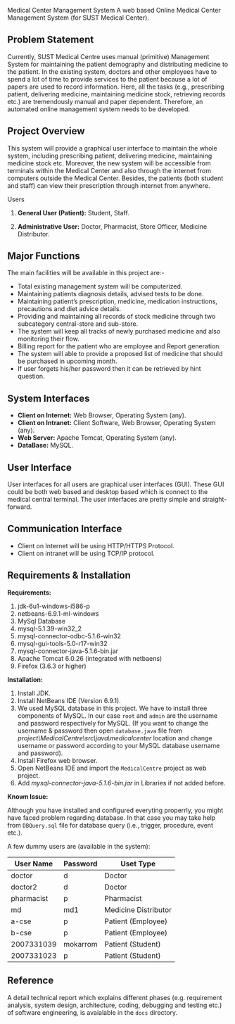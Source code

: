  Medical Center Management System
A web based Online Medical Center Management System (for SUST Medical Center).

Problem Statement
-----------------
Currently, SUST Medical Centre uses manual (primitive) Management System for maintaining the patient demography and distributing medicine to the patient. In the existing system, doctors and other employees have to spend a lot of time to provide services to the patient because a lot of papers are used to record information. Here, all the tasks (e.g., prescribing patient, delivering medicine, maintaining medicine stock, retrieving records etc.) are tremendously manual and paper dependent. Therefore, an automated online management system needs to be developed.

Project Overview
----------------
This system will provide a graphical user interface to maintain the whole system, including prescribing patient, delivering medicine, maintaining medicine stock etc. Moreover, the new system will be accessible from terminals within the Medical Center and also through the internet from computers outside the Medical Center. Besides, the patients (both student and staff) can view their prescription through internet from anywhere. 

Users

1) **General User (Patient):** Student, Staff.

2)	**Administrative User:** Doctor, Pharmacist, Store Officer, Medicine Distributor.

Major Functions
---------------
The main facilities will be available in this project are:- 
- Total existing management system will be computerized.
- Maintaining patients diagnosis details, advised tests to be done. 
- Maintaining patient’s prescription, medicine, medication instructions, precautions and diet advice details.
- Providing and maintaining all records of stock medicine through two subcategory central-store and sub-store. 
-	The system will keep all tracks of newly purchased medicine and also monitoring their flow.
-	Billing report for the patient who are employee and Report generation.
-	The system will able to provide a proposed list of medicine that should be purchased in upcoming month.
-	If user forgets his/her password then it can be retrieved by hint question.

System Interfaces
-----------------
- **Client on Internet:** Web Browser, Operating System (any).
- **Client on Intranet:** Client Software, Web Browser, Operating System (any).
- **Web Server:** Apache Tomcat, Operating System (any).
- **DataBase:** MySQL.

User Interface
--------------
User interfaces for all users are graphical user interfaces (GUI). These GUI could be both web based and desktop based which is connect to the medical central terminal. The user interfaces are pretty simple and straight-forward.

Communication Interface
-----------------------
- Client on Internet will be using HTTP/HTTPS Protocol.
- Client on intranet will be using TCP/IP protocol.

Requirements & Installation
---------------------------
**Requirements:**

1. jdk-6u1-windows-i586-p
2. netbeans-6.9.1-ml-windows
3. MySql Database
  1. mysql-5.1.39-win32_2
  2. mysql-connector-odbc-5.1.6-win32
  3. mysql-gui-tools-5.0-r17-win32
4. mysql-connector-java-5.1.6-bin.jar
5. Apache Tomcat 6.0.26 (integrated with netbaens)
6. Firefox  (3.6.3 or higher)

**Installation:**

1. Install JDK.
2. Install NetBeans IDE (Version 6.9.1).
3. We used MySQL database in this project. We have to install  three components of MySQL. In our case `root` and `admin` are the username and password respectively for MySQL. (If you want to change the username & password then open `database.java` file from *project\MedicalCentre\src\java\medicalcenter* location and change username or  password according to your MySQL database username and password).
4. Install Firefox web browser.
5. Open NetBeans IDE and import the `MedicalCentre` project as web project.
6. Add *mysql-connector-java-5.1.6-bin.jar* in Libraries if not added before.

**Known Issue:**

Although you have installed and configured everyting properrly, you might have faced problem regarding database. In that case you may take help from `DBQuery.sql` file for database query (i.e., trigger, procedure, event etc.).

A few dummy users are (available in the system):

User Name  | Password | Uset Type
------------- | ------------- | ----------
doctor  | d | Doctor
doctor2	| d | Doctor
pharmacist |	p | Pharmacist
md |	md1 | Medicine Distributor
a-cse	| p | Patient (Employee)	
b-cse	| p | Patient (Employee)
2007331039 |	mokarrom | Patient (Student)
2007331023 |	p | Patient (Student)	

Reference
---------
A detail technical report which explains different phases (e.g. requirement analysis, system design, architecture, coding, debugging and testing etc.) of software engineering, is avaialable in the `docs` directory. 
